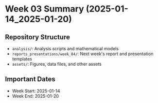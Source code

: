 # Week 03 Summary (2025-01-14_2025-01-20)

## Repository Structure

- `analysis/`: Analysis scripts and mathematical models
- `reports_presentations/week_04/`: Next week's report and presentation templates
- `assets/`: Figures, data files, and other assets

## Important Dates

- Week Start: 2025-01-14
- Week End: 2025-01-20
